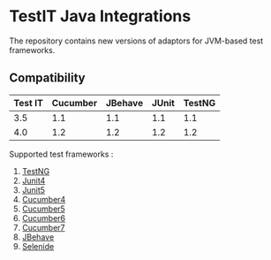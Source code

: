 # TestIT Java Integrations
The repository contains new versions of adaptors for JVM-based test frameworks.

## Compatibility

| Test IT | Cucumber | JBehave | JUnit | TestNG |
|---------|----------|---------|-------|--------|
| 3.5     | 1.1      | 1.1     | 1.1   | 1.1    |
| 4.0     | 1.2      | 1.2     | 1.2   | 1.2    |

Supported test frameworks :
 1. [TestNG](https://github.com/testit-tms/adapters-java/tree/main/testit-adapter-testng)
 2. [Junit4](https://github.com/testit-tms/adapters-java/tree/main/testit-adapter-junit4)
 3. [Junit5](https://github.com/testit-tms/adapters-java/tree/main/testit-adapter-junit5)
 4. [Cucumber4](https://github.com/testit-tms/adapters-java/tree/main/testit-adapter-cucumber4)
 5. [Cucumber5](https://github.com/testit-tms/adapters-java/tree/main/testit-adapter-cucumber5)
 6. [Cucumber6](https://github.com/testit-tms/adapters-java/tree/main/testit-adapter-cucumber6)
 7. [Cucumber7](https://github.com/testit-tms/adapters-java/tree/main/testit-adapter-cucumber7)
 8. [JBehave](https://github.com/testit-tms/adapters-java/tree/main/testit-adapter-jbehave)
 9. [Selenide](https://github.com/testit-tms/adapters-java/tree/main/testit-adapter-selenide)
 
